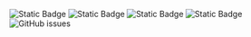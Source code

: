 ![Static Badge](https://img.shields.io/badge/blacklists-61-000000) ![Static Badge](https://img.shields.io/badge/blacklisted-2904041-cc0000) ![Static Badge](https://img.shields.io/badge/whitelisted-2250-00CC00) ![Static Badge](https://img.shields.io/badge/streaming_blacklist-28107-000000) ![GitHub issues](https://img.shields.io/github/issues/fabriziosalmi/blacklists)
